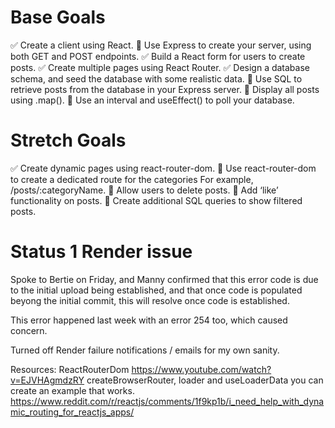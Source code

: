 # Base Goals

✅ Create a client using React.
🎯 Use Express to create your server, using both GET and POST endpoints.
✅ Build a React form for users to create posts.
✅ Create multiple pages using React Router.
✅ Design a database schema, and seed the database with some realistic data.
🎯 Use SQL to retrieve posts from the database in your Express server.
🎯 Display all posts using .map().
🎯 Use an interval and useEffect() to poll your database.

# Stretch Goals

✅ Create dynamic pages using react-router-dom.
🏹 Use react-router-dom to create a dedicated route for the categories
For example, /posts/:categoryName.
🏹 Allow users to delete posts.
🏹 Add ‘like’ functionality on posts.
🏹 Create additional SQL queries to show filtered posts.

# Status 1 Render issue

Spoke to Bertie on Friday, and Manny confirmed that this error code is due to the initial upload being established, and that once code is populated beyong the initial commit, this will resolve once code is established.

This error happened last week with an error 254 too, which caused concern.

Turned off Render failure notifications / emails for my own sanity.

Resources:
ReactRouterDom
https://www.youtube.com/watch?v=EJVHAgmdzRY
createBrowserRouter, loader and useLoaderData you can create an example that works. https://www.reddit.com/r/reactjs/comments/1f9kp1b/i_need_help_with_dynamic_routing_for_reactjs_apps/
